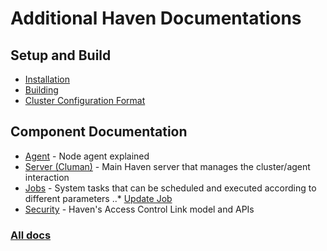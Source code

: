 # Additional Haven Documentations


## Setup and Build

* [Installation](installation.md)
* [Building](build.md)
* [Cluster Configuration Format](cluster-config-format.md)

## Component Documentation 

* [Agent](agent.md) - Node agent explained
* [Server (Cluman)](cluman.md) - Main Haven server that manages the cluster/agent interaction  
* [Jobs](jobs.md) - System tasks that can be scheduled and executed according to different parameters
..* [Update Job](jobs-update.md)
* [Security](security.md) - Haven's Access Control Link model and APIs

### [All docs](https://github.com/codeabovelab/haven-platform/wiki)
